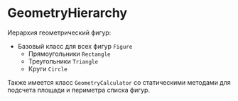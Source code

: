 # GeometryHierarchy

Иерархия геометрический фигур:
* Базовый класс для всех фигур `Figure`
  * Прямоугольники `Rectangle`
  * Треугольники `Triangle`
  * Круги `Circle`

Также имеется класс `GeometryCalculator` со статическими методами для подсчета площади и периметра списка фигур.
